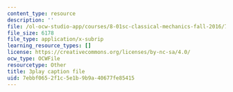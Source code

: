 ```yaml
---
content_type: resource
description: ''
file: /ol-ocw-studio-app/courses/8-01sc-classical-mechanics-fall-2016/7ebbf0652f1c5e1b9b9a40677fe85415_w7z_z-lucyU.vtt
file_size: 6178
file_type: application/x-subrip
learning_resource_types: []
license: https://creativecommons.org/licenses/by-nc-sa/4.0/
ocw_type: OCWFile
resourcetype: Other
title: 3play caption file
uid: 7ebbf065-2f1c-5e1b-9b9a-40677fe85415
---
```

